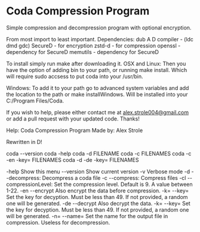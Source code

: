 # Coda Compression Program
Simple compression and decompression program with optional encryption.

From most import to least important.
Dependencies:
  dub
  A D compiler  - (ldc dmd gdc)
  SecureD       - for encryption
  zstd-d        - for compression
  openssl       - dependency for SecureD
  memutils      - dependency for SecureD
  
To install simply run make after downloading it.
OSX and Linux:
  Then you have the option of adding bin to your path, or running make install. Which will require sudo accsess to put coda into your /usr/bin.
  
Windows:
  To add it to your path go to advanced system variables and add the location to the path or make installWindows. Will be installed into your C:/Program Files/Coda.
  
If you wish to help, please either contact me at alex.strole004@gmail.com or add a pull request with your updated code.
Thanks!
 
Help:
  Coda Compression Program
  Made by: Alex Strole

  Rewritten in D!

  coda --version
  coda -help
  coda -d FILENAME
  coda -c FILENAMES
  coda -c -en -key= FILENAMES
  coda -d -de -key= FILENAMES

  -help					Show this menu
  --version				Show current version
  -v						Verbose mode
  -d  --decompress:		Decompress a coda file
  -c  --compress:			Compress files
  -cl --compressionLevel:	Set the compression level. Default is 9. A value between 1-22.
  -en  --encrypt			Also encrypt the data before compression.
    -k= --key=				Set the key for decyption. Must be less than 49. If not provided, a random one will be generated.
  -de --decrypt				Also decrypt the data.
    -k= --key=				Set the key for decyption. Must be less than 49. If not provided, a random one will be generated.
  -n= --name=				Set the name for the output file in compression. Useless for decompression.
 
